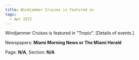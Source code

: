 ```yaml
---  
title: Windjammer Cruises is featured in  
tags:  
  - Apr 1972  
---  
```

  
Windjammer Cruises is featured in "Tropic". [Details of events.]  
  
Newspapers: **Miami Morning News or The Miami Herald**  
  
Page: **N/A**, Section: **N/A** 
